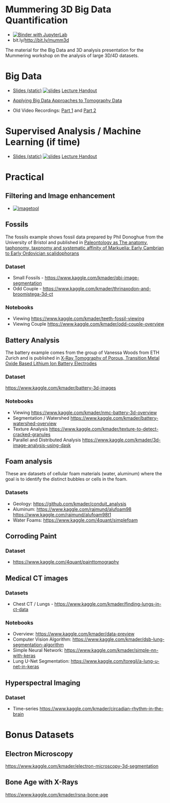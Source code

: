 # Mummering 3D Big Data Quantification 
- [![Binder with JupyterLab](https://img.shields.io/badge/launch-jupyterlab-red.svg)](http://mybinder.org/v2/gh/kmader/Mumm3d_BigDataQuantification/master?urlpath=lab) 
- bit.ly/http://bit.ly/mumm3d

The material for the Big Data and 3D analysis presentation for the Mummering workshop on the analysis of large 3D/4D datasets.

# Big Data

 - [Slides (static)](http://nbviewer.jupyter.org/format/slides/github/kmader/Mumm3d_BigDataQuantification/blob/master/Lectures/BigData.ipynb) [![slides](https://img.shields.io/badge/interactive-slides-green.svg)](http://mybinder.org/v2/gh/kmader/Mumm3d_BigDataQuantification/master?filepath=Lectures/BigData.ipynb) [Lecture Handout](http://nbviewer.jupyter.org/github/kmader/Mumm3d_BigDataQuantification/blob/master/Lectures/BigData.ipynb)

- [Applying Big Data Approaches to Tomography Data](https://www.kaggle.com/kmader/3d-image-analysis-using-dask)

- Old Video Recordings: [Part 1](https://youtu.be/slqaMS1b2YQ) and [Part 2](https://youtu.be/cSCov4BXH1s)


# Supervised Analysis / Machine Learning (if time)

 - [Slides (static)](http://nbviewer.jupyter.org/format/slides/github/kmader/Quantitative-Big-Imaging-2018/blob/master/Lectures/05-SupervisedApproaches.ipynb) [![slides](https://img.shields.io/badge/interactive-slides-green.svg)](http://mybinder.org/v2/gh/kmader/quantitative-big-imaging-2018/master?filepath=Lectures/05-SupervisedApproaches.ipynb) [Lecture Handout](http://nbviewer.jupyter.org/github/kmader/Quantitative-Big-Imaging-2018/blob/master/Lectures/05-SupervisedApproaches.ipynb)


# Practical

## Filtering and Image enhancement
 - [![imagetool](https://img.shields.io/badge/launch-image_enhancement_tool-yellow.svg)](http://mybinder.org/v2/gh/4Quant/MaxIV_SummerSchool_2018/master?urlpath=%2Fapps%2FExercises%2FImageEnhancementPlayground.ipynb)

## Fossils
The fossils example shows fossil data prepared by Phil Donoghue from the University of Bristol and published in [Paleontology as The anatomy, taphonomy, taxonomy and systematic affinity of Markuelia: Early Cambrian to Early Ordovician scalidophorans](http://onlinelibrary.wiley.com/doi/10.1111/j.1475-4983.2010.01006.x/abstract)

### Dataset
- Small Fossils - https://www.kaggle.com/kmader/qbi-image-segmentation
- Odd Couple - https://www.kaggle.com/kmader/thrinaxodon-and-broomistega-3d-ct

### Notebooks
- Viewing https://www.kaggle.com/kmader/teeth-fossil-viewing
- Viewing Couple https://www.kaggle.com/kmader/odd-couple-overview

## Battery Analysis

The battery example comes from the group of Vanessa Woods from ETH Zurich and is published in [X‐Ray Tomography of Porous, Transition Metal Oxide Based Lithium Ion Battery Electrodes](https://onlinelibrary.wiley.com/doi/full/10.1002/aenm.201200932)

### Dataset
https://www.kaggle.com/kmader/battery-3d-images

### Notebooks
- Viewing https://www.kaggle.com/kmader/nmc-battery-3d-overview
- Segmentation / Watershed https://www.kaggle.com/kmader/battery-watershed-overview
- Texture Analysis https://www.kaggle.com/kmader/texture-to-detect-cracked-granules
- Parallel and Distributed Analysis https://www.kaggle.com/kmader/3d-image-analysis-using-dask

## Foam analysis
These are datasets of cellular foam materials (water, aluminum) where the goal is to identify the distinct bubbles or cells in the foam.
### Datasets
- Geology: https://github.com/kmader/conduit_analysis
- Aluminum: https://www.kaggle.com/rajmund/alufoam98 https://www.kaggle.com/rajmund/alufoam98t1
- Water Foams: https://www.kaggle.com/4quant/simplefoam

## Corroding Paint
### Dataset
- https://www.kaggle.com/4quant/painttomography


## Medical CT images
### Datasets
- Chest CT / Lungs - https://www.kaggle.com/kmader/finding-lungs-in-ct-data

### Notebooks
- Overview: https://www.kaggle.com/kmader/data-preview
- Computer Vision Algorithm: https://www.kaggle.com/kmader/dsb-lung-segmentation-algorithm
- Simple Neural Network: https://www.kaggle.com/kmader/simple-nn-with-keras
- Lung U-Net Segmentation: https://www.kaggle.com/toregil/a-lung-u-net-in-keras


## Hyperspectral Imaging
### Dataset
- Time-series https://www.kaggle.com/kmader/circadian-rhythm-in-the-brain


# Bonus Datasets

## Electron Microscopy
https://www.kaggle.com/kmader/electron-microscopy-3d-segmentation
## Bone Age with X-Rays
https://www.kaggle.com/kmader/rsna-bone-age
